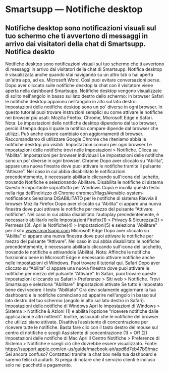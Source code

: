 # Smartsupp — Notifiche desktop
## Notifiche desktop sono notificazioni visuali sul tuo schermo che ti avvertono di messaggi in arrivo dai visitatori della chat di Smartsupp. Notifica deskto
Notifiche desktop sono notificazioni visuali sul tuo schermo che ti avvertono di messaggi in arrivo dai visitatori della chat di Smartsupp. Notifica desktop è visualizzata anche quando stai navigando su un altro tab o hai aperta un'altra app, ad es. Microsoft Word. Così puoi evitare conversazioni perse. Dopo aver cliccato sulle notifiche desktop la chat con il visitatore viene aperta nella dashboard Smartsupp.
Notifiche desktop vengono visualizzate di solito nell'angolo in basso sul lato destro dello schermo:
In browser Safari le notifiche desktop appaiono nell'angolo in alto sul lato destro:
Impostazioni delle notifiche desktop sono un po' diverse in ogni browser. In questo tutorial puoi trovare instruzioni semplici su come attivare le notifiche nei browser più usati: Mozilla Firefox, Chrome, Microsoft Edge e Safari.
Nota: Le impostazioni delle notifiche desktop dipendono dal tuo browser, perciò il tempo dopo il quale la notifica compare dipende dal browser che utilizzi. Può anche essere cambiato con aggiornamenti di browser. Raccomandiamo di utilizzare Google Chrome che riteniamo abbia le notifiche desktop più visibili.
Impostazioni comuni per ogni browser
Le impostazioni delle notifiche trovi nelle Impostazioni > Notifiche.
Clicca su “Abilita”.
Impostazioni per browser individuali
Le impostazioni delle notifiche sono un po' diverse in ogni browser.
Chrome
Dopo aver cliccato su “Abilita”, appare una nuova finestra dove puoi attivare le notifiche tramite il pulsante “Attivare”.
Nel caso in cui abbia disabilitato le notificazioni precedentemente, è necessario abilitarle cliccando sull'icona del luchetto, trovando Notifiche e selezionando Abilitare.
Disabilita le notifiche di sistema
Questo è importante soprattutto per Windows
Copia e incolla questo testo nella riga dell'indirizzo di Chrome
chrome://flags/#enable-system-notifications
Seleziona DISABILITATO per le notifiche di sistema 
Riavvia il browser
Mozilla Firefox
Dopo aver cliccato su “Abilita” ci appare una nuova finestra dove puoi attivare le notifiche per mezzo del pulsante “Attivare notifiche”.
Nel caso in cui abbia disabilitato l'autoplay precedentemente, è necessario abilitarlo nelle Impostazioni Firefox(1) > Privacy & Sicurezza(2) > Permessi(3). Apri le Notifiche(4) > Impostazioni(5) e seleziona "Abilitare" per il sito www.smartsupp.com
Microsoft Edge
Dopo aver cliccato su “Abilita” ci appare una nuova finestra dove puoi attivare le notifiche per mezzo del pulsante “Attivare”.
Nel caso in cui abbia disabilitato le notifiche precedentemente, è necessario abilitarlo cliccando sull'icona del lucchetto, trovando le notifiche e attivandole (Abilita).
Nota: Affinché le notifiche funzionino bene in Microsoft Edge è necessario attivare notifiche anche nelle impostazioni di Windows. Puoi trovare il tutorial qui.
Safari
Dopo aver cliccato su “Abilita” ci appare una nuova finestra dove puoi attivare le notifiche per mezzo del pulsante “Attivare”.
In Safari, puoi trovare queste impostazioni cliccando su Safari > Preferenze > Siti web > Notifiche. Trovi Smartsupp e seleziona "Abilitare".
Impostazioni attivate
Se tutto è impostato bene devi vedere il testo “Abilitato”
Ora devi solamente aggiornare la tua dashboard e le notifiche cominciano ad apparire nell'angolo in basso sul lato destro del tuo schermo (angolo in alto sul lato destro in Safari).
Impostazioni delle notifiche di Windows
Apri le impostazioni di Windows > Sistema > Notifiche & Azioni (1) e abilita l’opzione “ricevere notifiche dalle applicazioni e altri mittenti”. Inoltre, assicurati che le notifiche del browser che utilizzi siano attivate.
Disattiva l’assistente di concentrazione per ricevere tutte le notifiche. Basta fare clic con il tasto destro del mouse sul centro di notifiche e scegli Assistente di concentrazione (1) > Off (2)
Impostazioni delle notifiche di Mac
Apri il Centro Notifiche > Preferenze di Sistema > Notifiche e scegli ciò che dovrebbe essere visualizzato.
Fonte: https://support.apple.com/en-us/guide/macbook-air/apd6d7eb47b9/mac
Sei ancora confuso? Contattaci tramite la chat box nella tua dashboard e saremo felici di aiutarti. Si prega di notare che il servizio clienti è incluso solo nei pacchetti a pagamento.

